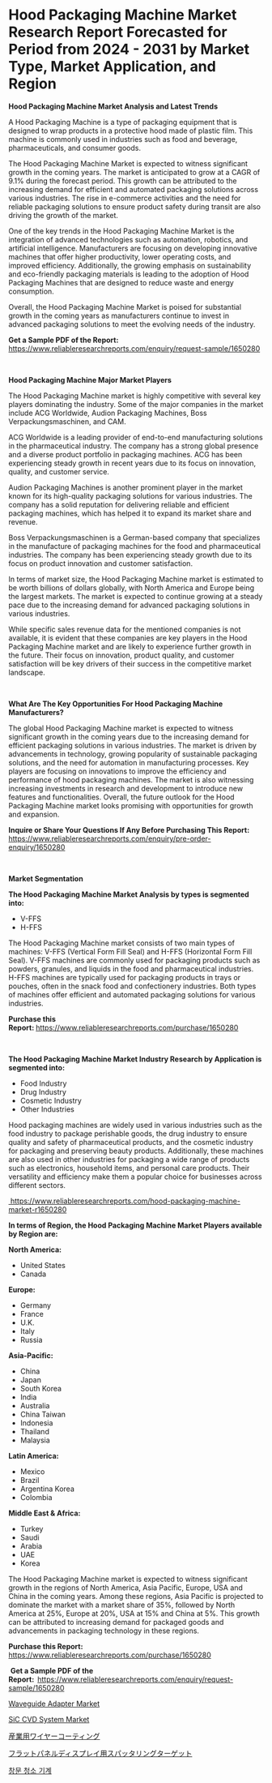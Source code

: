 <p><h1>Hood Packaging Machine Market Research Report Forecasted for Period from 2024 -  2031 by Market Type, Market Application, and Region</h1></p><p><strong>Hood Packaging Machine Market Analysis and Latest Trends</strong></p>
<p><p>A Hood Packaging Machine is a type of packaging equipment that is designed to wrap products in a protective hood made of plastic film. This machine is commonly used in industries such as food and beverage, pharmaceuticals, and consumer goods.</p><p>The Hood Packaging Machine Market is expected to witness significant growth in the coming years. The market is anticipated to grow at a CAGR of 9.1% during the forecast period. This growth can be attributed to the increasing demand for efficient and automated packaging solutions across various industries. The rise in e-commerce activities and the need for reliable packaging solutions to ensure product safety during transit are also driving the growth of the market.</p><p>One of the key trends in the Hood Packaging Machine Market is the integration of advanced technologies such as automation, robotics, and artificial intelligence. Manufacturers are focusing on developing innovative machines that offer higher productivity, lower operating costs, and improved efficiency. Additionally, the growing emphasis on sustainability and eco-friendly packaging materials is leading to the adoption of Hood Packaging Machines that are designed to reduce waste and energy consumption.</p><p>Overall, the Hood Packaging Machine Market is poised for substantial growth in the coming years as manufacturers continue to invest in advanced packaging solutions to meet the evolving needs of the industry.</p></p>
<p><strong>Get a Sample PDF of the Report:&nbsp;</strong> <a href="https://www.reliableresearchreports.com/enquiry/request-sample/1650280">https://www.reliableresearchreports.com/enquiry/request-sample/1650280</a></p>
<p>&nbsp;</p>
<p><strong>Hood Packaging Machine Major Market Players</strong></p>
<p><p>The Hood Packaging Machine market is highly competitive with several key players dominating the industry. Some of the major companies in the market include ACG Worldwide, Audion Packaging Machines, Boss Verpackungsmaschinen, and CAM.</p><p>ACG Worldwide is a leading provider of end-to-end manufacturing solutions in the pharmaceutical industry. The company has a strong global presence and a diverse product portfolio in packaging machines. ACG has been experiencing steady growth in recent years due to its focus on innovation, quality, and customer service.</p><p>Audion Packaging Machines is another prominent player in the market known for its high-quality packaging solutions for various industries. The company has a solid reputation for delivering reliable and efficient packaging machines, which has helped it to expand its market share and revenue.</p><p>Boss Verpackungsmaschinen is a German-based company that specializes in the manufacture of packaging machines for the food and pharmaceutical industries. The company has been experiencing steady growth due to its focus on product innovation and customer satisfaction.</p><p>In terms of market size, the Hood Packaging Machine market is estimated to be worth billions of dollars globally, with North America and Europe being the largest markets. The market is expected to continue growing at a steady pace due to the increasing demand for advanced packaging solutions in various industries.</p><p>While specific sales revenue data for the mentioned companies is not available, it is evident that these companies are key players in the Hood Packaging Machine market and are likely to experience further growth in the future. Their focus on innovation, product quality, and customer satisfaction will be key drivers of their success in the competitive market landscape.</p></p>
<p>&nbsp;</p>
<p><strong>What Are The Key Opportunities For Hood Packaging Machine Manufacturers?</strong></p>
<p><p>The global Hood Packaging Machine market is expected to witness significant growth in the coming years due to the increasing demand for efficient packaging solutions in various industries. The market is driven by advancements in technology, growing popularity of sustainable packaging solutions, and the need for automation in manufacturing processes. Key players are focusing on innovations to improve the efficiency and performance of hood packaging machines. The market is also witnessing increasing investments in research and development to introduce new features and functionalities. Overall, the future outlook for the Hood Packaging Machine market looks promising with opportunities for growth and expansion.</p></p>
<p><strong>Inquire or Share Your Questions If Any Before Purchasing This Report:</strong> <a href="https://www.reliableresearchreports.com/enquiry/pre-order-enquiry/1650280">https://www.reliableresearchreports.com/enquiry/pre-order-enquiry/1650280</a></p>
<p>&nbsp;</p>
<p><strong>Market Segmentation</strong></p>
<p><strong>The Hood Packaging Machine Market Analysis by types is segmented into:</strong></p>
<p><ul><li>V-FFS</li><li>H-FFS</li></ul></p>
<p><p>The Hood Packaging Machine market consists of two main types of machines: V-FFS (Vertical Form Fill Seal) and H-FFS (Horizontal Form Fill Seal). V-FFS machines are commonly used for packaging products such as powders, granules, and liquids in the food and pharmaceutical industries. H-FFS machines are typically used for packaging products in trays or pouches, often in the snack food and confectionery industries. Both types of machines offer efficient and automated packaging solutions for various industries.</p></p>
<p><strong>Purchase this Report:&nbsp;</strong><a href="https://www.reliableresearchreports.com/purchase/1650280">https://www.reliableresearchreports.com/purchase/1650280</a></p>
<p>&nbsp;</p>
<p><strong>The Hood Packaging Machine Market Industry Research by Application is segmented into:</strong></p>
<p><ul><li>Food Industry</li><li>Drug Industry</li><li>Cosmetic Industry</li><li>Other Industries</li></ul></p>
<p><p>Hood packaging machines are widely used in various industries such as the food industry to package perishable goods, the drug industry to ensure quality and safety of pharmaceutical products, and the cosmetic industry for packaging and preserving beauty products. Additionally, these machines are also used in other industries for packaging a wide range of products such as electronics, household items, and personal care products. Their versatility and efficiency make them a popular choice for businesses across different sectors.</p></p>
<p><a href="https://www.reliableresearchreports.com/hood-packaging-machine-market-r1650280">&nbsp;https://www.reliableresearchreports.com/hood-packaging-machine-market-r1650280</a></p>
<p><strong>In terms of Region, the Hood Packaging Machine Market Players available by Region are:</strong></p>
<p>
    <p> <strong> North America: </strong>
        <ul>
            <li>United States</li>
            <li>Canada</li>
        </ul>
        </p> 
    <p> <strong> Europe: </strong>
        <ul>
            <li>Germany</li>
            <li>France</li>
            <li>U.K.</li>
            <li>Italy</li>
            <li>Russia</li>
        </ul>
        </p> 
    <p> <strong> Asia-Pacific: </strong>
        <ul>
            <li>China</li>
            <li>Japan</li>
            <li>South Korea</li>
            <li>India</li>
            <li>Australia</li>
            <li>China Taiwan</li>
            <li>Indonesia</li>
            <li>Thailand</li>
            <li>Malaysia</li>
        </ul>
        </p> 
    <p> <strong> Latin America: </strong>
        <ul>
            <li>Mexico</li>
            <li>Brazil</li>
            <li>Argentina Korea</li>
            <li>Colombia</li>
        </ul>
        </p> 
    <p> <strong> Middle East & Africa: </strong>
        <ul>
            <li>Turkey</li>
            <li>Saudi</li>
            <li>Arabia</li>
            <li>UAE</li>
            <li>Korea</li>
        </ul>
    </p>
    </p>
<p><p>The Hood Packaging Machine market is expected to witness significant growth in the regions of North America, Asia Pacific, Europe, USA and China in the coming years. Among these regions, Asia Pacific is projected to dominate the market with a market share of 35%, followed by North America at 25%, Europe at 20%, USA at 15% and China at 5%. This growth can be attributed to increasing demand for packaged goods and advancements in packaging technology in these regions.</p></p>
<p><strong>Purchase this Report: </strong><a href="https://www.reliableresearchreports.com/purchase/1650280">https://www.reliableresearchreports.com/purchase/1650280</a></p>
<p>&nbsp;<strong>Get a Sample PDF of the Report:&nbsp;&nbsp;</strong><a href="https://www.reliableresearchreports.com/enquiry/request-sample/1650280">https://www.reliableresearchreports.com/enquiry/request-sample/1650280</a></p>
<p><strong></strong></p>
<p><p><a href="https://issuu.com/reportprime-2/docs/waveguide-adapter-market-size-2030.pptx">Waveguide Adapter Market</a></p><p><a href="https://github.com/okotobwrhuteie/Market-Research-Report-List-2/blob/main/sic-cvd-system-market.md">SiC CVD System Market</a></p><p><a href="https://medium.com/@elmoray21/%E7%94%A3%E6%A5%AD%E7%94%A8%E3%83%AF%E3%82%A4%E3%83%A4%E3%83%BC%E3%82%B3%E3%83%BC%E3%83%86%E3%82%A3%E3%83%B3%E3%82%B0%E5%B8%82%E5%A0%B4%E5%B1%95%E6%9C%9B-%E6%A5%AD%E7%95%8C%E6%A6%82%E8%A6%81%E3%81%A8%E4%BA%88%E6%B8%AC-2024%E5%B9%B4%E3%81%8B%E3%82%892031%E5%B9%B4-6de999f6210e">産業用ワイヤーコーティング</a></p><p><a href="https://github.com/dawson566/Market-Research-Report-List-1/blob/main/511184794111.md">フラットパネルディスプレイ用スパッタリングターゲット</a></p><p><a href="https://medium.com/@staceyhilll80/%EC%B0%BD%EB%AC%B8-%EC%B2%AD%EC%86%8C%EA%B8%B0%EA%B8%B0-%EC%8B%9C%EC%9E%A5-2031%EB%85%84%EA%B9%8C%EC%A7%80%EC%9D%98-%EB%8F%99%ED%96%A5-%EC%98%88%EC%B8%A1-%EB%B0%8F-%EA%B2%BD%EC%9F%81-%EB%B6%84%EC%84%9D-525e594e486a">창문 청소 기계</a></p></p>